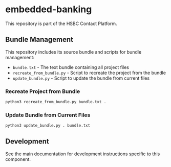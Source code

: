 # embedded-banking

This repository is part of the HSBC Contact Platform.

## Bundle Management

This repository includes its source bundle and scripts for bundle management:

- `bundle.txt` - The text bundle containing all project files
- `recreate_from_bundle.py` - Script to recreate the project from the bundle
- `update_bundle.py` - Script to update the bundle from current files

### Recreate Project from Bundle

```bash
python3 recreate_from_bundle.py bundle.txt .
```

### Update Bundle from Current Files

```bash
python3 update_bundle.py . bundle.txt
```

## Development

See the main documentation for development instructions specific to this component.
